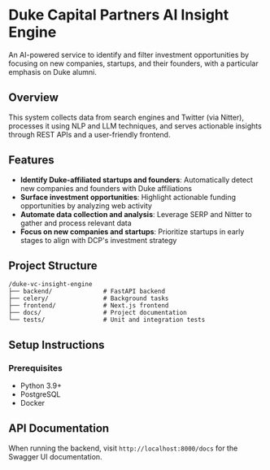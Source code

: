 # Duke Capital Partners AI Insight Engine

An AI-powered service to identify and filter investment opportunities by focusing on new companies, startups, and their founders, with a particular emphasis on Duke alumni.

## Overview

This system collects data from search engines and Twitter (via Nitter), processes it using NLP and LLM techniques, and serves actionable insights through REST APIs and a user-friendly frontend.

## Features

- **Identify Duke-affiliated startups and founders**: Automatically detect new companies and founders with Duke affiliations
- **Surface investment opportunities**: Highlight actionable funding opportunities by analyzing web activity
- **Automate data collection and analysis**: Leverage SERP and Nitter to gather and process relevant data
- **Focus on new companies and startups**: Prioritize startups in early stages to align with DCP's investment strategy

## Project Structure

```
/duke-vc-insight-engine
├── backend/              # FastAPI backend
├── celery/               # Background tasks
├── frontend/             # Next.js frontend
├── docs/                 # Project documentation
└── tests/                # Unit and integration tests
```

## Setup Instructions

### Prerequisites

- Python 3.9+
- PostgreSQL
- Docker



## API Documentation

When running the backend, visit `http://localhost:8000/docs` for the Swagger UI documentation.
